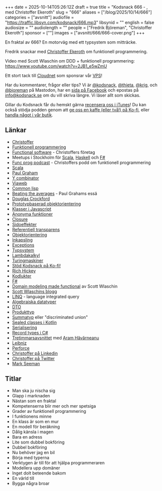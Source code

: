 +++
date = 2025-10-14T05:26:12Z
draft = true
title = "Kodsnack 666 - , med Christoffer Ekeroth"
slug = "666"
aliases = ["/blog/2025/10/14/666"]
categories = ["avsnitt"]
audiofile = "https://traffic.libsyn.com/kodsnack/666.mp3"
libsynid = ""
english = false
audiosize = ""
audiolength = ""
people = ["Fredrik Björeman", "Christoffer Ekeroth"]
sponsor = [""]
images = ["avsnitt/666/666-cover.png"]
+++

En fraktal av 666? En motorväg med ett typsystem som mitträcke.

Fredrik snackar med [Christoffer Ekeroth](https://chreke.com/) om funktionell programmering.

Video med Scott Wlaschin om DDD + funktionell programmering: https://www.youtube.com/watch?v=2JB1_e5wZmU

Ett stort tack till [Cloudnet](https://www.cloudnet.se) som sponsrar vår [VPS](https://en.wikipedia.org/wiki/Virtual_private_server)!

Har du kommentarer, frågor eller tips? Vi är [@kodsnack](https://social.podsnack.se/@kodsnack), [@thieta](https://6510.nu/@thieta), [@krig](https://6510.nu/@krig), och [@bjoreman](https://toot.cafe/@bjoreman) på Mastodon, har en [sida på Facebook](https://www.facebook.com/) och epostas på [info@kodsnack.se](mailto:info@kodsnack.se) om du vill skriva längre. Vi läser allt som skickas.

Gillar du Kodsnack får du hemskt gärna [recensera oss i iTunes](https://itunes.apple.com/se/podcast/kodsnack/id561631498?l=en)! Du kan också stödja podden genom att <a href="https://ko-fi.com/kodsnack" rel="payment">ge oss en kaffe (eller två!) på Ko-fi</a>, eller [handla något i vår butik](https://shop.spreadshirt.se/kodsnack/).

## Länkar
* [Christoffer](https://chreke.com/)
* [Funktionell programmering](https://en.wikipedia.org/wiki/Functional_programming)
* [Functional software](https://functionalsoftware.se/) - Christoffers företag
* Meetups i Stockholm för [Scala](https://www.meetup.com/scala-stockholm/), [Haskell](https://www.meetup.com/Haskell-Stockholm/) och [F#](https://www.meetup.com/f-stockholm/)
* [Func prog podcast](https://www.youtube.com/watch?v=Mij_7yq3hs8&list=PLq1pyM--m7oBiHvCXHzLMR5QP5EKskT04) - Christoffers podd om funktionell programmering
* [Scala](https://en.wikipedia.org/wiki/Scala_%28programming_language%29)
* [Paul Graham](https://en.wikipedia.org/wiki/Paul_Graham_%28programmer%29)
* [Y combinator](https://en.wikipedia.org/wiki/Y_Combinator)
* [Viaweb](https://en.wikipedia.org/wiki/Viaweb)
* [Common lisp](https://en.wikipedia.org/wiki/Common_Lisp)
* [Beating the averages](https://paulgraham.com/avg.html) - Paul Grahams essä
* [Douglas Crockford](https://en.wikipedia.org/wiki/Douglas_Crockford)
* [Prototypbaserad objektorientering](https://en.wikipedia.org/wiki/Prototype-based_programming)
* [Klasser i Javascript](https://developer.mozilla.org/en-US/docs/Web/JavaScript/Reference/Classes)
* [Anonyma funktioner](https://en.wikipedia.org/wiki/Anonymous_function)
* [Closure](https://en.wikipedia.org/wiki/Closure_%28computer_programming%29)
* [Sidoeffekter](https://en.wikipedia.org/wiki/Side_effect_%28computer_science%29)
* [Referentiell transparens](https://en.wikipedia.org/wiki/Referential_transparency)
* [Objektorientering](https://en.wikipedia.org/wiki/Object-oriented_programming)
* [Inkapsling](https://en.wikipedia.org/wiki/Encapsulation_%28computer_programming%29)
* [Exceptions](https://en.wikipedia.org/wiki/Exception_handling_%28programming%29)
* [Typsystem](https://en.wikipedia.org/wiki/Type_system)
* [Lambdakalkyl](https://en.wikipedia.org/wiki/Lambda_calculus)
* [Turingmaskiner](https://en.wikipedia.org/wiki/Turing_machine)
* [Stöd Kodsnack på Ko-fi!](https://ko-fi.com/kodsnack)
* [Rich Hickey](https://en.wikipedia.org/wiki/Rich_Hickey)
* [Kodlukter](https://en.wikipedia.org/wiki/Code_smell)
* [F#](https://en.wikipedia.org/wiki/F_Sharp_%28programming_language%29)
* [Domain modeling made functional](https://pragprog.com/titles/swdddf/domain-modeling-made-functional/) av Scott Wlaschin
* [Scott Wlaschins blogg](https://fsharpforfunandprofit.com/)
* [LINQ](https://en.wikipedia.org/wiki/Language_Integrated_Query) - language integrated query
* [Algebraiska datatyper](https://en.wikipedia.org/wiki/Algebraic_data_type)
* [DTO](https://en.wikipedia.org/wiki/Data_transfer_object)
* [Produkttyp](https://en.wikipedia.org/wiki/Product_type)
* [Summatyp](https://en.wikipedia.org/wiki/Tagged_union) eller "discriminated union"
* [Sealed classes i Kotlin](https://kotlinlang.org/docs/sealed-classes.html)
* [Serialisering](https://en.wikipedia.org/wiki/Serialization)
* [Record types i C#](https://learn.microsoft.com/en-us/dotnet/csharp/fundamentals/types/records)
* [Tretimmarsavsnittet](https://www.youtube.com/watch?v=AfbwP9WXh4M&list=PLq1pyM--m7oBiHvCXHzLMR5QP5EKskT04&index=9) med [Aram Hăvărneanu](https://mathstodon.xyz/@4ad)
* [Leibniz](https://en.wikipedia.org/wiki/Gottfried_Wilhelm_Leibniz)
* [Perforce](https://en.wikipedia.org/wiki/Perforce#P4)
* [Christoffer på Linkedin](https://www.linkedin.com/in/ekeroth/)
* [Christoffer på Twitter](https://x.com/therealchreke)
* [Mark Seeman](https://blog.ploeh.dk)


## Titlar
* Man ska ju nischa sig
* Glapp i marknaden
* Nästan som en fraktal
* Kompetenserna blir mer och mer spetsiga
* Grader av funktionell programmering
* I funktionens minne
* En klass är som en mur
* En modell för beräkning
* Dålig känsla i magen
* Bara en adress
* Lite som dubbel bokföring
* Dubbel bokföring
* Nu behöver jag en bil
* Börja med typerna
* Verktygen är till för att hjälpa programmeraren
* Modellera upp domäner
* Inget dolt beteende bakom
* En värld till
* Bygga några broar